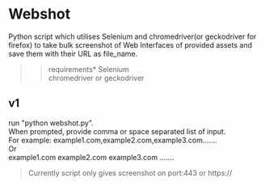 # Webshot

Python script which utilises Selenium and chromedriver(or geckodriver for firefox) to take bulk screenshot of Web Interfaces of provided assets and save them with their URL as file_name.
>>requirements* Selenium\
chromedriver or geckodriver

## v1

run "python webshot.py".\
When prompted, provide comma or space separated list of input.\
For example: example1.com,example2.com,example3.com.......\
Or\
     example1.com example2.com example3.com .......      
>Currently script only gives screenshot on port:443 or https://
